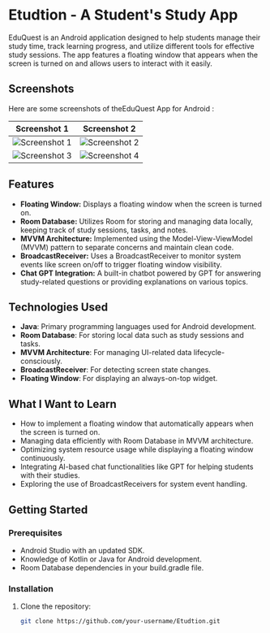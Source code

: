 # Etudtion - A Student's Study App

EduQuest is an Android application designed to help students manage their study time, track learning progress, and utilize different tools for effective study sessions. The app features a floating window that appears when the screen is turned on and allows users to interact with it easily.

## Screenshots

Here are some screenshots of theEduQuest App for Android :

| Screenshot 1 | Screenshot 2 |
|--------------|--------------|
| ![Screenshot 1](https://raw.githubusercontent.com/noureddinne21/EduQuest/refs/heads/master/photo_2025-01-19_17-13-23.jpg) | ![Screenshot 2](https://raw.githubusercontent.com/noureddinne21/EduQuest/refs/heads/master/photo_2025-01-19_17-13-19.jpg) |
| ![Screenshot 3](https://raw.githubusercontent.com/noureddinne21/EduQuest/refs/heads/master/photo_2025-01-19_17-13-15.jpg) | ![Screenshot 4](https://raw.githubusercontent.com/noureddinne21/EduQuest/refs/heads/master/photo_2025-01-19_17-13-03.jpg) |

## Features
- **Floating Window:** Displays a floating window when the screen is turned on.
- **Room Database:** Utilizes Room for storing and managing data locally, keeping track of study sessions, tasks, and notes.
- **MVVM Architecture:** Implemented using the Model-View-ViewModel (MVVM) pattern to separate concerns and maintain clean code.
- **BroadcastReceiver:** Uses a BroadcastReceiver to monitor system events like screen on/off to trigger floating window visibility.
- **Chat GPT Integration:** A built-in chatbot powered by GPT for answering study-related questions or providing explanations on various topics.

## Technologies Used
- **Java**: Primary programming languages used for Android development.
- **Room Database**: For storing local data such as study sessions and tasks.
- **MVVM Architecture**: For managing UI-related data lifecycle-consciously.
- **BroadcastReceiver**: For detecting screen state changes.
- **Floating Window**: For displaying an always-on-top widget.

## What I Want to Learn
- How to implement a floating window that automatically appears when the screen is turned on.
- Managing data efficiently with Room Database in MVVM architecture.
- Optimizing system resource usage while displaying a floating window continuously.
- Integrating AI-based chat functionalities like GPT for helping students with their studies.
- Exploring the use of BroadcastReceivers for system event handling.

## Getting Started

### Prerequisites
- Android Studio with an updated SDK.
- Knowledge of Kotlin or Java for Android development.
- Room Database dependencies in your build.gradle file.

### Installation
1. Clone the repository:
   ```bash
   git clone https://github.com/your-username/Etudtion.git
